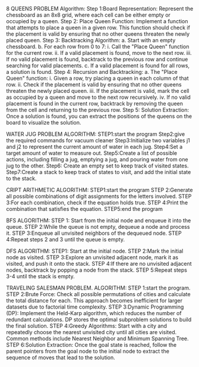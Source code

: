 8 QUEENS PROBLEM
 Algorithm:
Step 1:Board Representation: Represent the chessboard as an 8x8 grid, where each cell can be either empty or occupied by a queen.
Step 2:   Place Queen Function: Implement a function that attempts to place a queen in a given row. This function should check if the placement is valid by ensuring that no other queens threaten the newly placed queen.
Step 3: Backtracking Algorithm: a. Start with an empty chessboard. b. For each row from 0 to 7: i. Call the "Place Queen" function for the current row. ii. If a valid placement is found, move to the next row. iii. If no valid placement is found, backtrack to the previous row and continue searching for valid placements. c. If a valid placement is found for all rows, a solution is found.
 Step 4:   Recursion and Backtracking: a. The "Place Queen" function:
 i. Given a row, try placing a queen in each column of that row. 
ii. Check if the placement is valid by ensuring that no other queens threaten the newly placed queen. 
iii. If the placement is valid, mark the cell as occupied by a queen and move to the next row recursively. 
iv. If no valid placement is found in the current row, backtrack by removing the queen from the cell and returning to the previous row.
 Step 5:    Solution Extraction: Once a solution is found, you can extract the positions of the queens on the board to visualize the solution.

WATER JUG PROBLEM
ALGORITHM: 
STEP1:start the program 
Step2:give the required commands for vacuum cleaner 
Step3:Initialize two variables j1 and j2 to represent the current amount of water in each jug.
Step4:Set a target amount of water to measure out.
Step5:Create a list of possible actions, including filling a jug, emptying a jug, and pouring      water from one jug to the other.
Step6: Create an empty set to keep track of visited states.
Step7:Create a stack to keep track of states to visit, and add the initial state to the stack.



CRIPT ARITHMETIC 
ALGORITHM:
STEP1:start the program 
STEP 2:Generate all possible combinations of digit assignments for the letters involved.
STEP 3:For each combination, check if the equation holds true.
STEP 4:Print the combination that satisfies the equation.
STEP5:end the program

BFS
ALGORITHM:
STEP 1: Start from the initial node and enqueue it into the queue.
STEP 2:While the queue is not empty, dequeue a node and process it.
STEP 3:Enqueue all unvisited neighbors of the dequeued node.
STEP 4:Repeat steps 2 and 3 until the queue is empty.

DFS
ALGORITHM:
STEP1: Start at the initial node.
STEP 2:Mark the initial node as visited.
STEP 3:Explore an unvisited adjacent node, mark it as visited, and push it onto the stack.
STEP 4:If there are no unvisited adjacent nodes, backtrack by popping a node from the stack.
STEP 5:Repeat steps 3-4 until the stack is empty.


TRAVELING SALESMAN PROBLEM.
ALGORITHM:
STEP 1:start the program.
STEP 2:Brute Force: Check all possible permutations of cities and calculate the total distance for each. This approach becomes inefficient for larger datasets due to factorial time complexity.
STEP 3:Dynamic Programming (DP): Implement the Held-Karp algorithm, which reduces the number of redundant calculations. DP stores the optimal subproblem solutions to build the final solution.
STEP 4:Greedy Algorithms: Start with a city and repeatedly choose the nearest unvisited city until all cities are visited. Common methods include Nearest Neighbor and Minimum Spanning Tree.
STEP 6:Solution Extraction: Once the goal state is reached, follow the parent pointers from the goal node to the initial node to extract the sequence of moves that lead to the solution.
